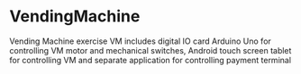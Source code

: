 # VendingMachine
Vending Machine exercise
VM includes digital IO card Arduino Uno for controlling VM motor and mechanical switches, Android touch screen tablet for controlling VM and separate application for controlling payment terminal
